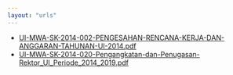 ```yaml
---
layout: "urls"
---
```

* [UI-MWA-SK-2014-002-PENGESAHAN-RENCANA-KERJA-DAN-ANGGARAN-TAHUNAN-UI-2014.pdf](UI-MWA-SK-2014-002-PENGESAHAN-RENCANA-KERJA-DAN-ANGGARAN-TAHUNAN-UI-2014.pdf)
* [UI-MWA-SK-2014-020-Pengangkatan-dan-Penugasan-Rektor_UI_Periode_2014_2019.pdf](UI-MWA-SK-2014-020-Pengangkatan-dan-Penugasan-Rektor_UI_Periode_2014_2019.pdf)
